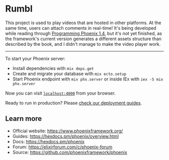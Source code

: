 # Rumbl

This project is used to play videos that are hosted in other platforms. At the
same time, users can attach comments in real-time! It's being developed while
reading through [Programming Phoenix 1.4](https://pragprog.com/titles/phoenix14/programming-phoenix-1-4),
but it's not yet finished, as the framework's current version generates a
different assets structure than described by the book, and I didn't manage to
make the video player work.

---

To start your Phoenix server:

  * Install dependencies with `mix deps.get`
  * Create and migrate your database with `mix ecto.setup`
  * Start Phoenix endpoint with `mix phx.server` or inside IEx with `iex -S mix phx.server`

Now you can visit [`localhost:4000`](http://localhost:4000) from your browser.

Ready to run in production? Please [check our deployment guides](https://hexdocs.pm/phoenix/deployment.html).

## Learn more

  * Official website: https://www.phoenixframework.org/
  * Guides: https://hexdocs.pm/phoenix/overview.html
  * Docs: https://hexdocs.pm/phoenix
  * Forum: https://elixirforum.com/c/phoenix-forum
  * Source: https://github.com/phoenixframework/phoenix
